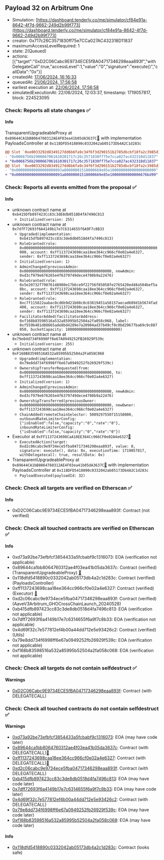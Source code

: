 ## Payload 32 on Arbitrum One

- Simulation: [https://dashboard.tenderly.co/me/simulator/cf84e91a-8642-4f7d-9662-249d2b99f773](https://dashboard.tenderly.co/me/simulator/cf84e91a-8642-4f7d-9662-249d2b99f773)
- creator: 0x717c26C3571830ff75e7CCa027AC432318D11837
- maximumAccessLevelRequired: 1
- state: 2(Queued)
- actions: [{"target":"0xD2C06Cabc9E9734ECE5fBA04717346298eaa893f","withDelegateCall":true,"accessLevel":1,"value":"0","signature":"execute()","callData":"0x"}]
- createdAt: [17/06/2024, 16:16:33](https://arbiscan.io/tx/0x622cb7723a4f110a2e1c249b140cd254f56406f383894b85b9a04d9fbe0d0371)
- queuedAt: [21/06/2024, 17:56:58](https://arbiscan.io/tx/0x401042e9bbb5d3388fb43d0807acf03fe14ba266bfd783f4d33c6549376f49b7)
- earliest execution at: [22/06/2024, 17:56:58](https://www.epochconverter.com/countdown?q=1719079018)
- simulatedExecutionAt: 22/06/2024, 12:03:37, timestamp: 1719057817, block: 224523095
### Check: Reports all state changes :white_check_mark:

#### Info


TransparentUpgradeableProxy at `0x89644CA1bB8064760312AE4F03ea41b05dA3637C`[:ghost:](https://github.com/bgd-labs/aave-address-book "GovernanceV3Arbitrum.PAYLOADS_CONTROLLER") with implementation PayloadsController at `0x118DFD5418890c0332042ab05173Db4A2C1d283c`
```diff
@@ Slot `0xe0033292d8349127dd6b6fa9c34f6f3d290151b2785dbcbf18fa2c3985d1f743` @@
- "0x0066756b2900667061610201717c26c3571830ff75e7cca027ac432318d11837"
+ "0x0066756b2900667061610301717c26c3571830ff75e7cca027ac432318d11837"
@@ Slot `0xe0033292d8349127dd6b6fa9c34f6f3d290151b2785dbcbf18fa2c3985d1f744` @@
- "0x000000000000000000093a80000001518000669e85e100000000000000000000"
+ "0x000000000000000000093a80000001518000669e85e10000000000006676bd99"
```


### Check: Reports all events emitted from the proposal :white_check_mark:

#### Info

- unknown contract name at `0xb415Dfb897423Cc83c3dE8db0518D4fA7496C813`
  - `Initialized(version: 255)`
- unknown contract name at `0x7dfF72693f6A4149b17e7C6314655f6A9F7c8B33`
  - `Upgraded(implementation: 0xb415dfb897423cc83c3de8db0518d4fa7496c813)`
  - `RoleGranted(role: 0x0000000000000000000000000000000000000000000000000000000000000000, account: 0xff1137243698caa18ee364cc966cf0e02a4e6327, sender: 0xff1137243698caa18ee364cc966cf0e02a4e6327)`
  - `Initialized(version: 1)`
  - `AdminChanged(previousAdmin: 0x0000000000000000000000000000000000000000, newAdmin: 0xd3cf979e676265e4f6379749dece4708b9a22476)`
  - `RoleGranted(role: 0x5e20732f79076148980e17b6ce9f22756f85058fe2765420ed48a504bef5a8bc, account: 0xff1137243698caa18ee364cc966cf0e02a4e6327, sender: 0xff1137243698caa18ee364cc966cf0e02a4e6327)`
  - `RoleGranted(role: 0xc7f115822aabac0cd6b9d21b08c0c63819451a58157aecad689d1b5674fad408, account: 0xff1137243698caa18ee364cc966cf0e02a4e6327, sender: 0xff1137243698caa18ee364cc966cf0e02a4e6327)`
  - `FacilitatorAdded(facilitatorAddress: 0xf168b83598516a532a85995b52504a2fa058c068, label: 0xf559b481d88665ade8bd4289e7a20904ad37b49cf0c0bd29677ba69c9c887050, bucketCapacity: 1000000000000000000000000)`
- unknown contract name at `0x79e8dd734F6998Ff6e67A0949252FB26929F539c`
  - `Initialized(version: 255)`
- unknown contract name at `0xF168B83598516A532a85995b52504a2Fa058C068`
  - `Upgraded(implementation: 0x79e8dd734f6998ff6e67a0949252fb26929f539c)`
  - `OwnershipTransferRequested(from: 0x0000000000000000000000000000000000000000, to: 0xff1137243698caa18ee364cc966cf0e02a4e6327)`
  - `Initialized(version: 1)`
  - `AdminChanged(previousAdmin: 0x0000000000000000000000000000000000000000, newAdmin: 0xd3cf979e676265e4f6379749dece4708b9a22476)`
  - `OwnershipTransferred(previousOwner: 0x0000000000000000000000000000000000000000, newOwner: 0xff1137243698caa18ee364cc966cf0e02a4e6327)`
  - `ChainAdded(remoteChainSelector: 5009297550715158000, outboundRateLimiterConfig: {"isEnabled":false,"capacity":"0","rate":"0"}, inboundRateLimiterConfig: {"isEnabled":false,"capacity":"0","rate":"0"})`
- Executor at `0xFF1137243698CaA18EE364Cc966CF0e02A4e6327`[:ghost:](https://github.com/bgd-labs/aave-address-book "AaveV3Arbitrum.ACL_ADMIN, GovernanceV3Arbitrum.EXECUTOR_LVL_1")
  - `ExecutedAction(target: 0xd2c06cabc9e9734ece5fba04717346298eaa893f, value: 0, signature: execute(), data: 0x, executionTime: 1719057817, withDelegatecall: true, resultData: 0x)`
- TransparentUpgradeableProxy at `0x89644CA1bB8064760312AE4F03ea41b05dA3637C`[:ghost:](https://github.com/bgd-labs/aave-address-book "GovernanceV3Arbitrum.PAYLOADS_CONTROLLER") with implementation PayloadsController at `0x118DFD5418890c0332042ab05173Db4A2C1d283c`
  - `PayloadExecuted(payloadId: 32)`

### Check: Check all targets are verified on Etherscan :white_check_mark:

#### Info

- 0xD2C06Cabc9E9734ECE5fBA04717346298eaa893f: Contract (not verified) 

### Check: Check all touched contracts are verified on Etherscan :white_check_mark:

#### Info

- 0xd73a92be73efbfcf3854433a5fcbabf9c1316073: EOA (verification not applicable)
- 0x89644ca1bb8064760312ae4f03ea41b05da3637c: Contract (verified) (TransparentUpgradeableProxy) [:ghost:](https://github.com/bgd-labs/aave-address-book "GovernanceV3Arbitrum.PAYLOADS_CONTROLLER")
- 0x118dfd5418890c0332042ab05173db4a2c1d283c: Contract (verified) (PayloadsController) 
- 0xff1137243698caa18ee364cc966cf0e02a4e6327: Contract (verified) (Executor) [:ghost:](https://github.com/bgd-labs/aave-address-book "AaveV3Arbitrum.ACL_ADMIN, GovernanceV3Arbitrum.EXECUTOR_LVL_1")
- 0xd2c06cabc9e9734ece5fba04717346298eaa893f: Contract (verified) (AaveV3Arbitrum_GHOCrossChainLaunch_20240528) 
- 0xb415dfb897423cc83c3de8db0518d4fa7496c813: EOA (verification not applicable)
- 0x7dff72693f6a4149b17e7c6314655f6a9f7c8b33: EOA (verification not applicable)
- 0x4d69f32c7e577812ef4b00a44dd712e5e93426c2: Contract (verified) (Utils) 
- 0x79e8dd734f6998ff6e67a0949252fb26929f539c: EOA (verification not applicable)
- 0xf168b83598516a532a85995b52504a2fa058c068: EOA (verification not applicable)

### Check: Check all targets do not contain selfdestruct :white_check_mark:

#### Warnings

- [0xD2C06Cabc9E9734ECE5fBA04717346298eaa893f](https://arbiscan.io/address/0xD2C06Cabc9E9734ECE5fBA04717346298eaa893f): Contract (with DELEGATECALL)

### Check: Check all touched contracts do not contain selfdestruct :white_check_mark:

#### Warnings

- [0xd73a92be73efbfcf3854433a5fcbabf9c1316073](https://arbiscan.io/address/0xd73a92be73efbfcf3854433a5fcbabf9c1316073): EOA (may have code later)
- [0x89644ca1bb8064760312ae4f03ea41b05da3637c](https://arbiscan.io/address/0x89644ca1bb8064760312ae4f03ea41b05da3637c): Contract (with DELEGATECALL)[:ghost:](https://github.com/bgd-labs/aave-address-book "GovernanceV3Arbitrum.PAYLOADS_CONTROLLER")
- [0xff1137243698caa18ee364cc966cf0e02a4e6327](https://arbiscan.io/address/0xff1137243698caa18ee364cc966cf0e02a4e6327): Contract (with DELEGATECALL)[:ghost:](https://github.com/bgd-labs/aave-address-book "AaveV3Arbitrum.ACL_ADMIN, GovernanceV3Arbitrum.EXECUTOR_LVL_1")
- [0xd2c06cabc9e9734ece5fba04717346298eaa893f](https://arbiscan.io/address/0xd2c06cabc9e9734ece5fba04717346298eaa893f): Contract (with DELEGATECALL)
- [0xb415dfb897423cc83c3de8db0518d4fa7496c813](https://arbiscan.io/address/0xb415dfb897423cc83c3de8db0518d4fa7496c813): EOA (may have code later)
- [0x7dff72693f6a4149b17e7c6314655f6a9f7c8b33](https://arbiscan.io/address/0x7dff72693f6a4149b17e7c6314655f6a9f7c8b33): EOA (may have code later)
- [0x4d69f32c7e577812ef4b00a44dd712e5e93426c2](https://arbiscan.io/address/0x4d69f32c7e577812ef4b00a44dd712e5e93426c2): Contract (with DELEGATECALL)
- [0x79e8dd734f6998ff6e67a0949252fb26929f539c](https://arbiscan.io/address/0x79e8dd734f6998ff6e67a0949252fb26929f539c): EOA (may have code later)
- [0xf168b83598516a532a85995b52504a2fa058c068](https://arbiscan.io/address/0xf168b83598516a532a85995b52504a2fa058c068): EOA (may have code later)

#### Info

- [0x118dfd5418890c0332042ab05173db4a2c1d283c](https://arbiscan.io/address/0x118dfd5418890c0332042ab05173db4a2c1d283c): Contract (looks safe)

